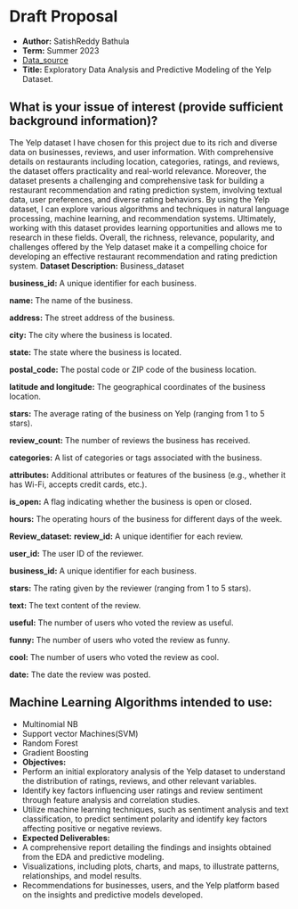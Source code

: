# Draft Proposal

- **Author:** SatishReddy Bathula
-  **Term:** Summer 2023
-  [Data_source](https://www.yelp.com/dataset)
-  **Title:**  Exploratory Data Analysis and Predictive Modeling of the Yelp Dataset.
## What is your issue of interest (provide sufficient background information)?
  The Yelp dataset I have chosen for this project due to its rich and diverse data on businesses, reviews, and user information. With comprehensive details on restaurants including location, categories, ratings, and reviews, the dataset offers practicality and real-world relevance. Moreover, the dataset presents a challenging and comprehensive task for building a restaurant recommendation and rating prediction system, involving textual data, user preferences, and diverse rating behaviors. By using the Yelp dataset, I can explore various algorithms and techniques in natural language processing, machine learning, and recommendation systems. Ultimately, working with this dataset provides learning opportunities and allows me to research in these fields. Overall, the richness, relevance, popularity, and challenges offered by the Yelp dataset make it a compelling choice for developing an effective restaurant recommendation and rating prediction system.
**Dataset Description:** Business_dataset

**business_id:** A unique identifier for each business.

**name:** The name of the business.

**address:** The street address of the business.

**city:** The city where the business is located.

**state:**  The state where the business is located.

**postal_code:** The postal code or ZIP code of the business location.

**latitude and longitude:**  The geographical coordinates of the business location.

**stars:** The average rating of the business on Yelp (ranging from 1 to 5 stars).

**review_count:** The number of reviews the business has received.

**categories:**  A list of categories or tags associated with the business.

**attributes:** Additional attributes or features of the business (e.g., whether it has Wi-Fi, accepts credit cards, etc.).

**is_open:** A flag indicating whether the business is open or closed.

**hours:** The operating hours of the business for different days of the week.

**Review_dataset:**
**review_id:** A unique identifier for each review.

**user_id:** The user ID of the reviewer.

**business_id:** A unique identifier for each business.

**stars:** The rating given by the reviewer (ranging from 1 to 5 stars).

**text:** The text content of the review.

**useful:** The number of users who voted the review as useful.

**funny:** The number of users who voted the review as funny.

**cool:** The number of users who voted the review as cool.

**date:** The date the review was posted.

## Machine Learning Algorithms intended to use:
- Multinomial NB
- Support vector Machines(SVM)
- Random Forest
- Gradient Boosting
-  **Objectives:**
-  Perform an initial exploratory analysis of the Yelp dataset to understand the distribution of ratings, reviews, and other relevant variables.
-  Identify key factors influencing user ratings and review sentiment through feature analysis and correlation studies.
-  Utilize machine learning techniques, such as sentiment analysis and text classification, to predict sentiment polarity and identify key factors affecting positive or negative reviews.
-  **Expected Deliverables:**
-  A comprehensive report detailing the findings and insights obtained from the EDA and predictive modeling.
-  Visualizations, including plots, charts, and maps, to illustrate patterns, relationships, and model results.
-  Recommendations for businesses, users, and the Yelp platform based on the insights and predictive models developed.

